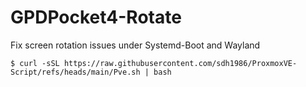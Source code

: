 # GPDPocket4-Rotate
Fix screen rotation issues under Systemd-Boot and Wayland

```
$ curl -sSL https://raw.githubusercontent.com/sdh1986/ProxmoxVE-Script/refs/heads/main/Pve.sh | bash
```
